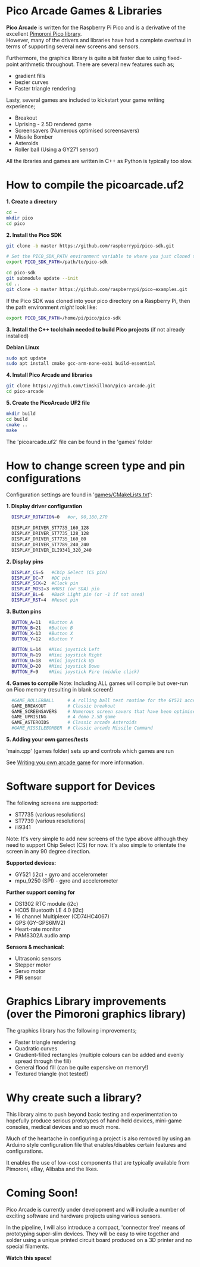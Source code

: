 # Pico Arcade Games & Libraries

**Pico Arcade** is written for the Raspberry Pi Pico and is a derivative of the excellent [Pimoroni Pico library](https://github.com/pimoroni/pimoroni-pico/).  
However, many of the drivers and libraries have had a complete overhaul in terms of supporting several new screens and sensors.  

Furthermore, the graphics library is quite a bit faster due to using fixed-point arithmetic throughout.  There are several new features such as;

- gradient fills
- bezier curves
- Faster triangle rendering

Lasty, several games are included to kickstart your game writing experience;

- Breakout
- Uprising - 2.5D rendered game
- Screensavers (Numerous optimised screensavers)
- Missile Bomber
- Asteroids
- Roller ball (Using a GY271 sensor)

All the ibraries and games are written in C++ as Python is typically too slow.


# How to compile the picoarcade.uf2

**1. Create a directory**

```bash
cd ~
mkdir pico
cd pico
```

**2. Install the Pico SDK**

```bash
git clone -b master https://github.com/raspberrypi/pico-sdk.git

# Set the PICO_SDK_PATH environment variable to where you just cloned the repo.
export PICO_SDK_PATH=/path/to/pico-sdk

cd pico-sdk
git submodule update --init
cd ..
git clone -b master https://github.com/raspberrypi/pico-examples.git
```
If the Pico SDK was cloned into your pico directory on a Raspberry Pi, then the path environment *might* look like:

```bash
export PICO_SDK_PATH=/home/pi/pico/pico-sdk
```

**3. Install the C++ toolchain needed to build Pico projects** (if not already installed)

**Debian Linux**
```bash
sudo apt update
sudo apt install cmake gcc-arm-none-eabi build-essential
```

**4. Install Pico Arcade and libraries**

```bash
git clone https://github.com/timskillman/pico-arcade.git
cd pico-arcade
```

**5. Create the PicoArcade UF2 file**

```bash
mkdir build
cd build
cmake ..
make
```

The 'picoarcade.uf2' file can be found in the 'games' folder


# How to change screen type and pin configurations

Configuration settings are found in '[games/CMakeLists.txt](games/CMakeLists.txt)':

**1. Display driver configuration**

```bash
  DISPLAY_ROTATION=0   #or, 90,180,270

  DISPLAY_DRIVER_ST7735_160_128
  DISPLAY_DRIVER_ST7735_128_128
  DISPLAY_DRIVER_ST7735_160_80
  DISPLAY_DRIVER_ST7789_240_240
  DISPLAY_DRIVER_ILI9341_320_240
```

**2. Display pins**

```bash
  DISPLAY_CS=5   #Chip Select (CS pin)
  DISPLAY_DC=7   #DC pin
  DISPLAY_SCK=2  #Clock pin
  DISPLAY_MOSI=3 #MOSI (or SDA) pin
  DISPLAY_BL=6   #Back Light pin (or -1 if not used)
  DISPLAY_RST=4  #Reset pin
```

**3. Button pins**

```bash
  BUTTON_A=11   #Button A
  BUTTON_B=21   #Button B
  BUTTON_X=13   #Button X
  BUTTON_Y=12   #Button Y

  BUTTON_L=14   #Mini joystick Left
  BUTTON_R=19   #Mini joystick Right
  BUTTON_U=18   #Mini joystick Up
  BUTTON_D=20   #Mini joystick Down
  BUTTON_F=9    #Mini joystick Fire (middle click)
```

**4. Games to compile**
Note: Including ALL games will compile but over-run on Pico memory (resulting in blank screen!)

```bash
  #GAME_ROLLERBALL     # A rolling ball test routine for the GY521 accelerometer 
  GAME_BREAKOUT        # Classic breakout
  GAME_SCREENSAVERS    # Numerous screen savers that have been optimised for speed
  GAME_UPRISING        # A demo 2.5D game
  GAME_ASTEROIDS       # Classic arcade Asteroids
  #GAME_MISSILEBOMBER  # Classic arcade Missile Command
```

**5. Adding your own games/tests**

'main.cpp' (games folder) sets up and controls which games are run

See [Writing you own arcade game](writing_your_own_game.md) for more information.


# Software support for Devices

The following screens are supported:

- ST7735 (various resolutions)
- ST7739 (various resolutions)
- ili9341

Note: It's very simple to add new screens of the type above although they need to support Chip Select (CS) for now.  It's also simple to orientate the screen in any 90 degree direction.


**Supported devices:**

- GY521 (i2c) - gyro and accelerometer
- mpu_9250 (SPI) - gyro and accelerometer

**Further support coming for**

- DS1302 RTC module (i2c)
- HC05 Bluetooth LE 4.0 (i2c)
- 16 channel Multiplexer (CD74HC4067)
- GPS (GY-GPS6MV2)
- Heart-rate monitor
- PAM8302A audio amp

**Sensors & mechanical:**

- Ultrasonic sensors
- Stepper motor
- Servo motor
- PIR sensor


# Graphics Library improvements (over the Pimoroni graphics library)

The graphics library has the following improvements;

- Faster triangle rendering
- Quadratic curves
- Gradient-filled rectangles (multiple colours can be added and evenly spread through the fill)
- General flood fill (can be quite expensive on memory!)
- Textured triangle (not tested!)


# Why create such a library?

This library aims to push beyond basic testing and experimentation to hopefully produce serious prototypes of hand-held devices, mini-game consoles, medical devices and so much more.

Much of the heartache in configuring a project is also removed by using an Arduino style configuration file that enables/disables certain features and configurations.

It enables the use of low-cost components that are typically available from Pimoroni, eBay, Alibaba and the likes.

# Coming Soon!

Pico Arcade is currently under development and will include a number of exciting software and hardware projects using various sensors. 

In the pipeline, I will also introduce a compact, 'connector free' means of prototyping super-slim devices.  They will be easy to wire together and solder using a unique printed circuit board produced on a 3D printer and no special filaments.

**Watch this space!**




 
